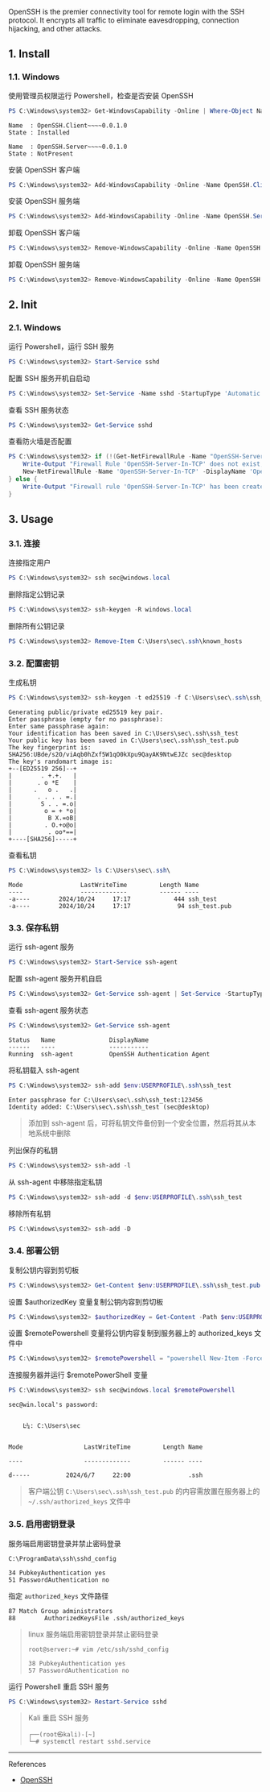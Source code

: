 OpenSSH is the premier connectivity tool for remote login with the SSH protocol. It encrypts all traffic to eliminate eavesdropping, connection hijacking, and other attacks.

## 1. Install

### 1.1. Windows

使用管理员权限运行 Powershell，检查是否安装 OpenSSH

```powershell
PS C:\Windows\system32> Get-WindowsCapability -Online | Where-Object Name -like 'OpenSSH*'
```

```
Name  : OpenSSH.Client~~~~0.0.1.0
State : Installed

Name  : OpenSSH.Server~~~~0.0.1.0
State : NotPresent
```

安装 OpenSSH 客户端

```powershell
PS C:\Windows\system32> Add-WindowsCapability -Online -Name OpenSSH.Client~~~~0.0.1.0
```

安装 OpenSSH 服务端

```powershell
PS C:\Windows\system32> Add-WindowsCapability -Online -Name OpenSSH.Server~~~~0.0.1.0
```

卸载 OpenSSH 客户端

```powershell
PS C:\Windows\system32> Remove-WindowsCapability -Online -Name OpenSSH.Client~~~~0.0.1.0
```

卸载 OpenSSH 服务端

```powershell
PS C:\Windows\system32> Remove-WindowsCapability -Online -Name OpenSSH.Server~~~~0.0.1.0
```

## 2. Init

### 2.1. Windows

运行 Powershell，运行 SSH 服务

```powershell
PS C:\Windows\system32> Start-Service sshd
```

配置 SSH 服务开机自启动

```powershell
PS C:\Windows\system32> Set-Service -Name sshd -StartupType 'Automatic'
```

查看 SSH 服务状态

```powershell
PS C:\Windows\system32> Get-Service sshd
```

查看防火墙是否配置

```powershell
PS C:\Windows\system32> if (!(Get-NetFirewallRule -Name "OpenSSH-Server-In-TCP" -ErrorAction SilentlyContinue | Select-Object Name, Enabled)) {
    Write-Output "Firewall Rule 'OpenSSH-Server-In-TCP' does not exist, creating it..."
    New-NetFirewallRule -Name 'OpenSSH-Server-In-TCP' -DisplayName 'OpenSSH Server (sshd)' -Enabled True -Direction Inbound -Protocol TCP -Action Allow -LocalPort 22
} else {
    Write-Output "Firewall rule 'OpenSSH-Server-In-TCP' has been created and exists."
}
```

## 3. Usage

### 3.1. 连接

连接指定用户

```powershell
PS C:\Windows\system32> ssh sec@windows.local
```

删除指定公钥记录

```powershell
PS C:\Windows\system32> ssh-keygen -R windows.local
```

删除所有公钥记录

```powershell
PS C:\Windows\system32> Remove-Item C:\Users\sec\.ssh\known_hosts
```

### 3.2. 配置密钥

生成私钥

```powershell
PS C:\Windows\system32> ssh-keygen -t ed25519 -f C:\Users\sec\.ssh\ssh_test
```

```
Generating public/private ed25519 key pair.
Enter passphrase (empty for no passphrase):
Enter same passphrase again:
Your identification has been saved in C:\Users\sec\.ssh\ssh_test
Your public key has been saved in C:\Users\sec\.ssh\ssh_test.pub
The key fingerprint is:
SHA256:UBde/s2O/viAqb0hZxf5W1qO0kXpu9QayAK9NtwEJZc sec@desktop
The key's randomart image is:
+--[ED25519 256]--+
|        . +.+.   |
|       . o *E    |
|      .   o .   .|
|       . . . . =.|
|        S . . =.o|
|         o = + *o|
|          B X.=oB|
|         . O.+o@o|
|          . oo*==|
+----[SHA256]-----+
```

查看私钥

```powershell
PS C:\Windows\system32> ls C:\Users\sec\.ssh\
```

```
Mode                LastWriteTime         Length Name
----                -------------         ------ ----
-a----        2024/10/24     17:17            444 ssh_test
-a----        2024/10/24     17:17             94 ssh_test.pub
```

### 3.3. 保存私钥

运行 ssh-agent 服务

```powershell
PS C:\Windows\system32> Start-Service ssh-agent
```

配置 ssh-agent 服务开机自启

```powershell
PS C:\Windows\system32> Get-Service ssh-agent | Set-Service -StartupType Automatic
```

查看 ssh-agent 服务状态

```powershell
PS C:\Windows\system32> Get-Service ssh-agent
```

```
Status   Name               DisplayName
------   ----               -----------
Running  ssh-agent          OpenSSH Authentication Agent
```

将私钥载入 ssh-agent

```powershell
PS C:\Windows\system32> ssh-add $env:USERPROFILE\.ssh\ssh_test
```

```
Enter passphrase for C:\Users\sec\.ssh\ssh_test:123456
Identity added: C:\Users\sec\.ssh\ssh_test (sec@desktop)
```

> 添加到 ssh-agent 后，可将私钥文件备份到一个安全位置，然后将其从本地系统中删除

列出保存的私钥

```powershell
PS C:\Windows\system32> ssh-add -l
```

从 ssh-agent 中移除指定私钥

```powershell
PS C:\Windows\system32> ssh-add -d $env:USERPROFILE\.ssh\ssh_test
```

移除所有私钥

```powershell
PS C:\Windows\system32> ssh-add -D
```

### 3.4. 部署公钥

复制公钥内容到剪切板

```powershell
PS C:\Windows\system32> Get-Content $env:USERPROFILE\.ssh\ssh_test.pub | Set-Clipboard
```

设置 $authorizedKey 变量复制公钥内容到剪切板

```powershell
PS C:\Windows\system32> $authorizedKey = Get-Content -Path $env:USERPROFILE\.ssh\ssh_test.pub
```

设置 $remotePowershell 变量将公钥内容复制到服务器上的 authorized_keys 文件中

```powershell
PS C:\Windows\system32> $remotePowershell = "powershell New-Item -Force -ItemType Directory -Path $env:USERPROFILE\.ssh; Add-Content -Force -Path $env:USERPROFILE\.ssh\authorized_keys -Value '$authorizedKey'"
```

连接服务器并运行 $remotePowerShell 变量

```powershell
PS C:\Windows\system32> ssh sec@windows.local $remotePowershell
```

```
sec@win.local's password:


    Ŀ¼: C:\Users\sec


Mode                 LastWriteTime         Length Name

----                 -------------         ------ ----

d-----          2024/6/7     22:00                .ssh
```

> 客户端公钥 `C:\Users\sec\.ssh\ssh_test.pub` 的内容需放置在服务器上的 `~/.ssh/authorized_keys` 文件中

### 3.5. 启用密钥登录

服务端启用密钥登录并禁止密码登录

```
C:\ProgramData\ssh\sshd_config
```

```
34 PubkeyAuthentication yes
51 PasswordAuthentication no
```

指定 `authorized_keys` 文件路径

```
87 Match Group administrators
88        AuthorizedKeysFile .ssh/authorized_keys
```

> linux 服务端启用密钥登录并禁止密码登录
>
> ```shell
> root@server:~# vim /etc/ssh/sshd_config
> ```
> 
>```
> 38 PubkeyAuthentication yes
> 57 PasswordAuthentication no
> ```

运行 Powershell 重启 SSH 服务

```powershell
PS C:\Windows\system32> Restart-Service sshd
```

> Kali 重启 SSH 服务
>
> ```shell
> ┌──(root㉿kali)-[~]
> └─# systemctl restart sshd.service
> ```

---

References

- [OpenSSH](https://www.openssh.com/)

